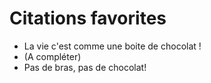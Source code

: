 # Citations favorites

* La vie c'est comme une boite de chocolat !
* (A compléter)
* Pas de bras, pas de chocolat!
